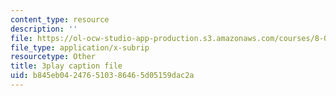 ```yaml
---
content_type: resource
description: ''
file: https://ol-ocw-studio-app-production.s3.amazonaws.com/courses/8-04-quantum-physics-i-spring-2013/b845eb042476510386465d05159dac2a_awpnsGl08bc.vtt
file_type: application/x-subrip
resourcetype: Other
title: 3play caption file
uid: b845eb04-2476-5103-8646-5d05159dac2a
---
```

